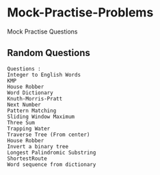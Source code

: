 # Mock-Practise-Problems
Mock Practise Questions

Random Questions 
------------------
```
Questions :
Integer to English Words
KMP 
House Robber
Word Dictionary
Knuth-Morris-Pratt 
Next Number 
Pattern Matching 
Sliding Window Maximum 
Three Sum 
Trapping Water 
Traverse Tree (From center) 
House Robber 
Invert a binary tree 
Longest Palindromic Substring 
ShortestRoute 
Word sequence from dictionary

```
